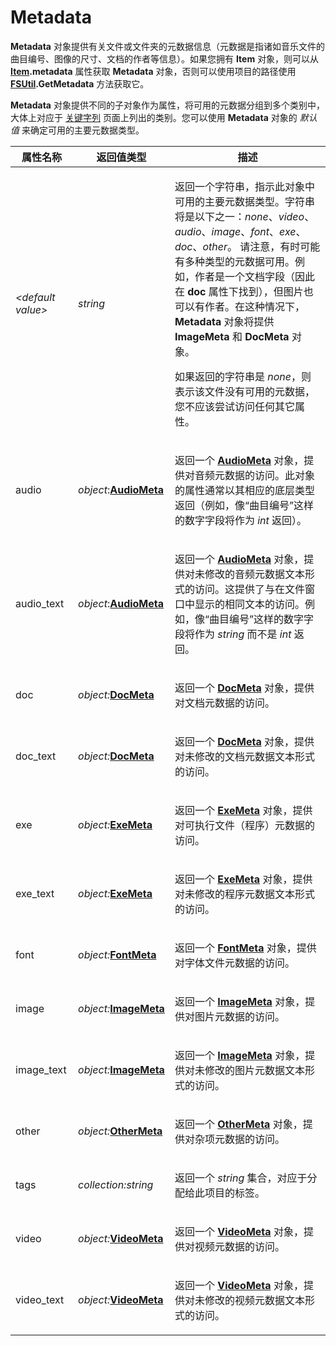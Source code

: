 # Metadata

**Metadata** 对象提供有关文件或文件夹的元数据信息（元数据是指诸如音乐文件的曲目编号、图像的尺寸、文档的作者等信息）。如果您拥有 **Item** 对象，则可以从 **[Item](item.zh.md).metadata** 属性获取 **Metadata** 对象，否则可以使用项目的路径使用 **[FSUtil](fsutil.zh.md).GetMetadata** 方法获取它。

**Metadata** 对象提供不同的子对象作为属性，将可用的元数据分组到多个类别中，大体上对应于 [关键字列](../../metadata_keywords/keywords_for_columns.zh.md) 页面上列出的类别。您可以使用 **Metadata** 对象的 *默认值* 来确定可用的主要元数据类型。

<table>
<thead><tr><th>
属性名称</th><th>
返回值类型</th><th>
描述
</th></tr></thead><tbody><tr><td>

*\<default value\>*</td><td>

*string*</td><td>

返回一个字符串，指示此对象中可用的主要元数据类型。字符串将是以下之一：*none*、*video*、*audio*、*image*、*font*、*exe*、*doc*、*other*。
请注意，有时可能有多种类型的元数据可用。例如，作者是一个文档字段（因此在 **doc** 属性下找到），但图片也可以有作者。在这种情况下，**Metadata** 对象将提供 **ImageMeta** 和 **DocMeta** 对象。

如果返回的字符串是 *none*，则表示该文件没有可用的元数据，您不应该尝试访问任何其它属性。
</td></tr><tr><td>
audio</td><td>

*object*:**[AudioMeta](audiometa.zh.md)**</td><td>

返回一个 **[AudioMeta](audiometa.zh.md)** 对象，提供对音频元数据的访问。此对象的属性通常以其相应的底层类型返回（例如，像“曲目编号”这样的数字字段将作为 *int* 返回）。
</td></tr><tr><td>
audio_text</td><td>

*object*:**[AudioMeta](audiometa.zh.md)**</td><td>

返回一个 **[AudioMeta](audiometa.zh.md)** 对象，提供对未修改的音频元数据文本形式的访问。这提供了与在文件窗口中显示的相同文本的访问。例如，像“曲目编号”这样的数字字段将作为 *string* 而不是 *int* 返回。
</td></tr><tr><td>
doc</td><td>

*object:***[DocMeta](docmeta.zh.md)**</td><td>

返回一个 **[DocMeta](docmeta.zh.md)** 对象，提供对文档元数据的访问。
</td></tr><tr><td>
doc_text</td><td>

*object:***[DocMeta](docmeta.zh.md)**</td><td>

返回一个 **[DocMeta](docmeta.zh.md)** 对象，提供对未修改的文档元数据文本形式的访问。
</td></tr><tr><td>
exe</td><td>

*object:***[ExeMeta](exemeta.zh.md)**</td><td>

返回一个 **[ExeMeta](exemeta.zh.md)** 对象，提供对可执行文件（程序）元数据的访问。
</td></tr><tr><td>
exe_text</td><td>

*object:***[ExeMeta](exemeta.zh.md)**</td><td>

返回一个 **[ExeMeta](exemeta.zh.md)** 对象，提供对未修改的程序元数据文本形式的访问。
</td></tr><tr><td>
font</td><td>

*object:***[FontMeta](fontmeta.zh.md)**</td><td>

返回一个 **[FontMeta](fontmeta.zh.md)** 对象，提供对字体文件元数据的访问。
</td></tr><tr><td>
image</td><td>

*object:***[ImageMeta](imagemeta.zh.md)**</td><td>

返回一个 **[ImageMeta](imagemeta.zh.md)** 对象，提供对图片元数据的访问。
</td></tr><tr><td>
image_text</td><td>

*object:***[ImageMeta](imagemeta.zh.md)**</td><td>

返回一个 **[ImageMeta](imagemeta.zh.md)** 对象，提供对未修改的图片元数据文本形式的访问。
</td></tr><tr><td>
other</td><td>

*object:***[OtherMeta](othermeta.zh.md)**</td><td>

返回一个 **[OtherMeta](othermeta.zh.md)** 对象，提供对杂项元数据的访问。
</td></tr><tr><td>
tags</td><td>

*collection:string*</td><td>

返回一个 *string* 集合，对应于分配给此项目的标签。
</td></tr><tr><td>
video</td><td>

*object:***[VideoMeta](videometa.zh.md)**</td><td>

返回一个 **[VideoMeta](videometa.zh.md)** 对象，提供对视频元数据的访问。
</td></tr><tr><td>
video_text</td><td>

*object:***[VideoMeta](videometa.zh.md)**</td><td>

返回一个 **[VideoMeta](videometa.zh.md)** 对象，提供对未修改的视频元数据文本形式的访问。
</td></tr></tbody>
</table>